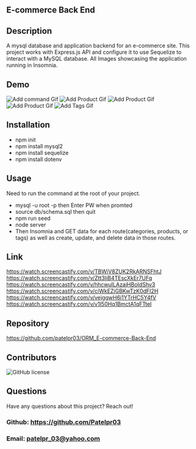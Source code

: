 ## E-commerce Back End 
## Description
A mysql database and application backend for an e-commerce site. This project works with Express.js API and configure it to use Sequelize to interact with a MySQL database. All Images showcasing the application running in Insomnia.
## Demo
![Add command Gif](./assets/images/command_screenshot.gif)
![Add Product Gif](./assets/images/By_product.gif)
![Add Product Gif](./assets/images/Categories_Sceenshot.gif)
![Add Product Gif](./assets/images/Categories_Screenshot.gif)
![Add Tags Gif](./assets/images/Tags_screenshot.gif)

## Installation 
* npm init
* npm install mysql2
* npm install sequelize
* npm install dotenv

## Usage
 Need to run  the command at the root of your project.
 * mysql -u root -p  then Enter PW when promted
* source db/schema.sql then quit
* npm run seed
* node server
* Then Insomnia and GET data for each route(categories, products, or tags) as well as create, update, and delete data in those routes.

## Link
https://watch.screencastify.com/v/TBWiV8ZUK2RkARNSFhtJ 
<br>
https://watch.screencastify.com/v/Ztt3IiB4TEscXkEr7UFq
<br>
https://watch.screencastify.com/v/hhcwuILAzajHBoIdShv3
<br>
https://watch.screencastify.com/v/ciWkEZjGBKwTzK0dFI2H
<br>
https://watch.screencastify.com/v/vejggwH6i1YTrHC5Y4fV
<br>
https://watch.screencastify.com/v/v1I50Hq1BmctA1qFTteI

## Repository
https://github.com/patelpr03/ORM_E-commerce-Back-End

## Contributors

![GitHub license](https://img.shields.io/badge/Made%20by-%40Priti-orange)

## Questions

Have any questions about this project? Reach out! <br>
### Github: https://github.com/Patelpr03 
### Email: patelpr_03@yahoo.com

